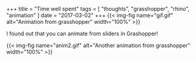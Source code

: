 +++
title = "Time well spent"
tags = [ "thoughts", "grasshopper", "rhino", "animation" ]
date = "2017-03-02"
+++
{{< img-fig name="gif.gif" alt="Animation from grasshopper" width="100%" >}}

I found out that you can animate from sliders in Grashopper!

{{< img-fig name="anim2.gif" alt="Another animation from grasshopper" width="100%" >}}
